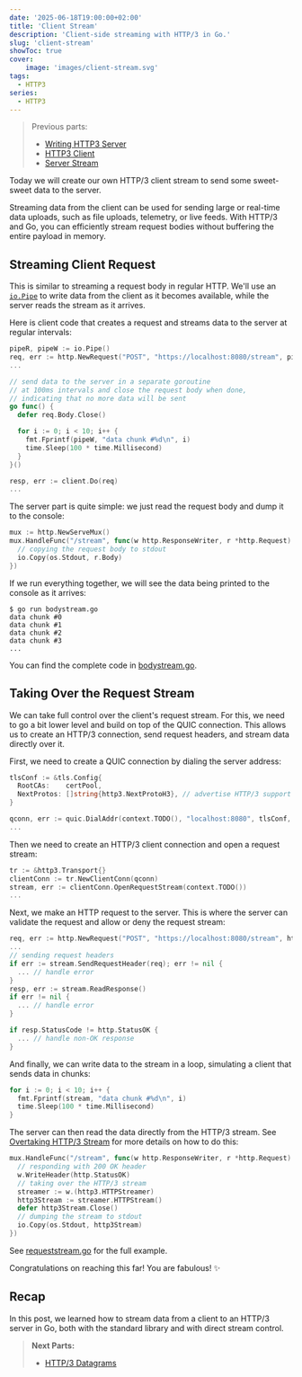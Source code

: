 ```yaml
---
date: '2025-06-18T19:00:00+02:00'
title: 'Client Stream'
description: 'Client-side streaming with HTTP/3 in Go.'
slug: 'client-stream'
showToc: true
cover:
    image: 'images/client-stream.svg'
tags:
  - HTTP3
series:
  - HTTP3
---
```


> Previous parts:
> - [Writing HTTP3 Server](/blog/http3/http3-server/)
> - [HTTP3 Client](/blog/http3/http3-client)
> - [Server Stream](/blog/http3/server-stream/)

Today we will create our own HTTP/3 client stream to send some sweet-sweet data to the server.

Streaming data from the client can be used for sending large or real-time data uploads, such as file uploads, telemetry, or live feeds. With HTTP/3 and Go, you can efficiently stream request bodies without buffering the entire payload in memory.

## Streaming Client Request

This is similar to streaming a request body in regular HTTP.
We'll use an [`io.Pipe`](https://pkg.go.dev/io#Pipe) to write data from the client as
it becomes available, while the server reads the stream as it arrives.

Here is client code that creates a request and streams data to the server at regular intervals:

```go
pipeR, pipeW := io.Pipe()
req, err := http.NewRequest("POST", "https://localhost:8080/stream", pipeR)
...

// send data to the server in a separate goroutine
// at 100ms intervals and close the request body when done,
// indicating that no more data will be sent
go func() {
  defer req.Body.Close()

  for i := 0; i < 10; i++ {
    fmt.Fprintf(pipeW, "data chunk #%d\n", i)
    time.Sleep(100 * time.Millisecond)
  }
}()

resp, err := client.Do(req)
...
```

The server part is quite simple: we just read the request body and dump it to the console:

```go
mux := http.NewServeMux()
mux.HandleFunc("/stream", func(w http.ResponseWriter, r *http.Request) {
  // copying the request body to stdout
  io.Copy(os.Stdout, r.Body)
})
```

If we run everything together, we will see the data being printed to the console as it arrives:

```
$ go run bodystream.go
data chunk #0
data chunk #1
data chunk #2
data chunk #3
...
```

You can find the complete code in [bodystream.go](https://github.com/dmksnnk/blog/tree/main/examples/http3/clientstream/bodystream.go).

## Taking Over the Request Stream

We can take full control over the client's request stream.
For this, we need to go a bit lower level and build on top of the QUIC connection.
This allows us to create an HTTP/3 connection, send request headers, and stream data directly over it.

First, we need to create a QUIC connection by dialing the server address:

```go
tlsConf := &tls.Config{
  RootCAs:    certPool,
  NextProtos: []string{http3.NextProtoH3}, // advertise HTTP/3 support
}

qconn, err := quic.DialAddr(context.TODO(), "localhost:8080", tlsConf, nil)
...
```

Then we need to create an HTTP/3 client connection and open a request stream:

```go
tr := &http3.Transport{}
clientConn := tr.NewClientConn(qconn)
stream, err := clientConn.OpenRequestStream(context.TODO())
...
```

Next, we make an HTTP request to the server.
This is where the server can validate the request and allow or deny the request stream:

```go
req, err := http.NewRequest("POST", "https://localhost:8080/stream", http.NoBody)
...
// sending request headers
if err := stream.SendRequestHeader(req); err != nil {
  ... // handle error
}
resp, err := stream.ReadResponse()
if err != nil {
  ... // handle error
}

if resp.StatusCode != http.StatusOK {
  ... // handle non-OK response
}
```

And finally, we can write data to the stream in a loop, simulating a client that sends data in chunks:

```go
for i := 0; i < 10; i++ {
  fmt.Fprintf(stream, "data chunk #%d\n", i)
  time.Sleep(100 * time.Millisecond)
}
```

The server can then read the data directly from the HTTP/3 stream.
See [Overtaking HTTP/3 Stream](/blog/http3/server-stream/#overtaking-http3-stream) for more details on how to do this:

```go
mux.HandleFunc("/stream", func(w http.ResponseWriter, r *http.Request) {
  // responding with 200 OK header
  w.WriteHeader(http.StatusOK)
  // taking over the HTTP/3 stream
  streamer := w.(http3.HTTPStreamer)
  http3Stream := streamer.HTTPStream()
  defer http3Stream.Close()
  // dumping the stream to stdout
  io.Copy(os.Stdout, http3Stream)
})
```

See [requeststream.go](https://github.com/dmksnnk/blog/tree/main/examples/http3/clientstream/requeststream.go) for the full example.

Congratulations on reaching this far! You are fabulous! ✨

## Recap

In this post, we learned how to stream data from a client to an HTTP/3 server in Go, both with the standard library and with direct stream control.

> **Next Parts:**
>
> - [HTTP/3 Datagrams](/blog/http3/datagrams)

